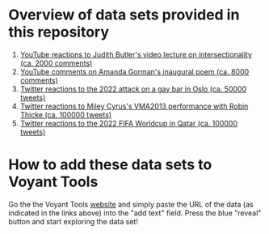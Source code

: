 # Overview of data sets provided in this repository

1) [YouTube reactions to Judith Butler's video lecture on intersectionality (ca. 2000 comments)](https://raw.githubusercontent.com/MonikaBarget/DistantReading/main/YouTube_JudithButler/YouTubeComments_Butler_cleaned.txt)
2) [YouTube comments on Amanda Gorman's inaugural poem (ca. 8000 comments)](https://raw.githubusercontent.com/MonikaBarget/DistantReading/main/YouTube_AmandaGorman/YouTubeComments_Gorman_cleaned.txt)
3) [Twitter reactions to the 2022 attack on a gay bar in Oslo (ca. 50000 tweets)](https://raw.githubusercontent.com/MonikaBarget/DistantReading/main/Twitter_OsloPride2022/Twitter_OsloPride_50000tweets_cleaned.txt)
4) [Twitter reactions to Miley Cyrus's VMA2013 performance with Robin Thicke (ca. 100000 tweets)](https://raw.githubusercontent.com/MonikaBarget/DistantReading/main/Twitter_VMA2013/VMA2013_100000tweets_cleaned.txt)
5) [Twitter reactions to the 2022 FIFA Worldcup in Qatar (ca. 100000 tweets)](https://raw.githubusercontent.com/MonikaBarget/DistantReading/main/Twitter_WorldCupQatar2022/Twitter_Qatar2022_cleaned.txt)

# How to add these data sets to Voyant Tools

Go the the Voyant Tools [website](https://voyant-tools.org/) and simply paste the URL of the data (as indicated in the links above) into the "add text" field.
Press the blue "reveal" button and start exploring the data set!
